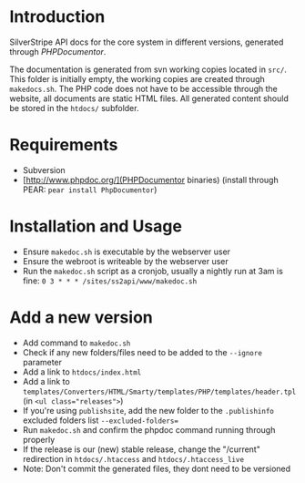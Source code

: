 # Introduction

SilverStripe API docs for the core system in different versions,
generated through *PHPDocumentor*.

The documentation is generated from svn working copies located in `src/`.
This folder is initially empty, the working copies are created through `makedocs.sh`.
The PHP code does not have to be accessible through the website, all documents are static HTML files. 
All generated content should be stored in the `htdocs/` subfolder.

# Requirements

 * Subversion
 * [http://www.phpdoc.org/](PHPDocumentor binaries) (install through PEAR: `pear install PhpDocumentor`)

# Installation and Usage

 * Ensure `makedoc.sh` is executable by the webserver user
 * Ensure the webroot is writeable by the webserver user
 * Run the `makedoc.sh` script as a cronjob, usually a nightly run at 3am is fine:
	`0 3 * * * /sites/ss2api/www/makedoc.sh`

# Add a new version

 * Add command to `makedoc.sh`
 * Check if any new folders/files need to be added to the `--ignore` parameter
 * Add a link to `htdocs/index.html`
 * Add a link to `templates/Converters/HTML/Smarty/templates/PHP/templates/header.tpl` (in `<ul class="releases">`)
 * If you're using `publishsite`, add the new folder to the `.publishinfo` excluded folders list
   `--excluded-folders=`
 * Run `makedoc.sh` and confirm the phpdoc command running through properly
 * If the release is our (new) stable release, change the "/current" redirection in `htdocs/.htaccess` and `htdocs/.htaccess_live`
 * Note: Don't commit the generated files, they dont need to be versioned
